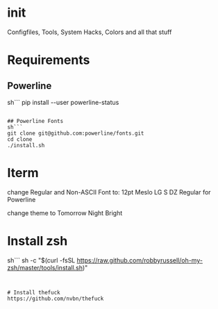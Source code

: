 init
====

Configfiles, Tools, System Hacks, Colors and all that stuff


# Requirements
## Powerline
sh```
pip install --user powerline-status
```

## Powerline Fonts
sh```
git clone git@github.com:powerline/fonts.git
cd clone
./install.sh
```


# Iterm

change Regular and Non-ASCII Font to:
12pt Meslo LG S DZ Regular for Powerline

change theme to Tomorrow Night Bright

# Install zsh
sh```
sh -c "$(curl -fsSL https://raw.github.com/robbyrussell/oh-my-zsh/master/tools/install.sh)"
```


# Install thefuck
https://github.com/nvbn/thefuck

